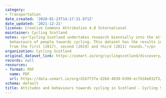 ```yaml
---
category:
- Transportation
date_created: '2020-01-23T14:17:31.971Z'
date_updated: '2021-12-21'
license: Creative Commons Attribution 4.0 International
maintainer: Cycling Scotland
notes: <p>"Cycling Scotland undertakes research biennially into the attitudes and
  behaviours of people towards cycling. This dataset has the results in pdf format
  from the first (2017), second (2019) and third (2021) rounds."</p>
organization: Cycling Scotland
original_dataset_link: https://usmart.io/org/cyclingscotland/discovery/discovery-view-detail/f9e2f1dc-5f97-4508-a370-ea6f744f6f62
records: null
resources:
- format: PDF
  name: PDF
  url: https://data.usmart.io/org/d1b773fa-d2bd-4830-b399-ecfd18e832f3/resource?resourceGUID=5bb69fcd-128a-46c7-8320-20f6232549f7
schema: default
title: Attitudes and behaviours towards cycling in Scotland - Cycling Scotland
---
```

